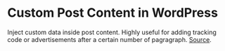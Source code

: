 # Custom Post Content in WordPress
Inject custom data inside post content. Highly useful for adding tracking code or advertisements after a certain number of pagragraph. [Source](https://iftekhar.net/blog/how-to-display-custom-content-within-a-post-content/).
